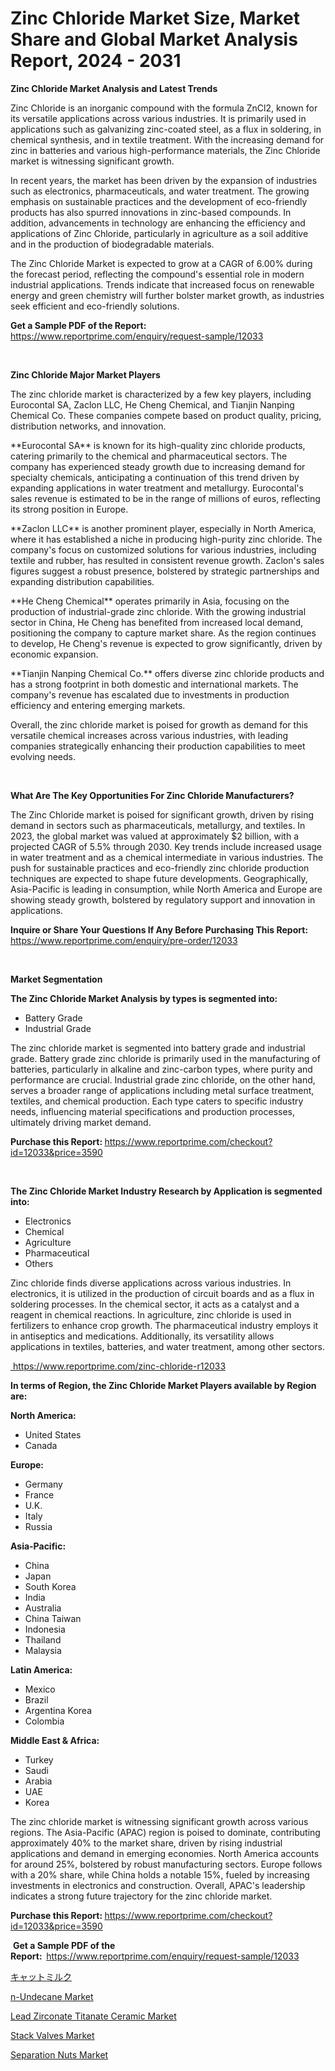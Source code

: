 <p><h1>Zinc Chloride Market Size, Market Share and Global Market Analysis Report, 2024 - 2031</h1></p><p><strong>Zinc Chloride Market Analysis and Latest Trends</strong></p>
<p><p>Zinc Chloride is an inorganic compound with the formula ZnCl2, known for its versatile applications across various industries. It is primarily used in applications such as galvanizing zinc-coated steel, as a flux in soldering, in chemical synthesis, and in textile treatment. With the increasing demand for zinc in batteries and various high-performance materials, the Zinc Chloride market is witnessing significant growth.</p><p>In recent years, the market has been driven by the expansion of industries such as electronics, pharmaceuticals, and water treatment. The growing emphasis on sustainable practices and the development of eco-friendly products has also spurred innovations in zinc-based compounds. In addition, advancements in technology are enhancing the efficiency and applications of Zinc Chloride, particularly in agriculture as a soil additive and in the production of biodegradable materials.</p><p>The Zinc Chloride Market is expected to grow at a CAGR of 6.00% during the forecast period, reflecting the compound's essential role in modern industrial applications. Trends indicate that increased focus on renewable energy and green chemistry will further bolster market growth, as industries seek efficient and eco-friendly solutions.</p></p>
<p><strong>Get a Sample PDF of the Report:&nbsp;</strong> <a href="https://www.reportprime.com/enquiry/request-sample/12033">https://www.reportprime.com/enquiry/request-sample/12033</a></p>
<p>&nbsp;</p>
<p><strong>Zinc Chloride Major Market Players</strong></p>
<p><p>The zinc chloride market is characterized by a few key players, including Eurocontal SA, Zaclon LLC, He Cheng Chemical, and Tianjin Nanping Chemical Co. These companies compete based on product quality, pricing, distribution networks, and innovation.</p><p>**Eurocontal SA** is known for its high-quality zinc chloride products, catering primarily to the chemical and pharmaceutical sectors. The company has experienced steady growth due to increasing demand for specialty chemicals, anticipating a continuation of this trend driven by expanding applications in water treatment and metallurgy. Eurocontal's sales revenue is estimated to be in the range of millions of euros, reflecting its strong position in Europe.</p><p>**Zaclon LLC** is another prominent player, especially in North America, where it has established a niche in producing high-purity zinc chloride. The company's focus on customized solutions for various industries, including textile and rubber, has resulted in consistent revenue growth. Zaclon's sales figures suggest a robust presence, bolstered by strategic partnerships and expanding distribution capabilities.</p><p>**He Cheng Chemical** operates primarily in Asia, focusing on the production of industrial-grade zinc chloride. With the growing industrial sector in China, He Cheng has benefited from increased local demand, positioning the company to capture market share. As the region continues to develop, He Cheng's revenue is expected to grow significantly, driven by economic expansion.</p><p>**Tianjin Nanping Chemical Co.** offers diverse zinc chloride products and has a strong footprint in both domestic and international markets. The company's revenue has escalated due to investments in production efficiency and entering emerging markets.</p><p>Overall, the zinc chloride market is poised for growth as demand for this versatile chemical increases across various industries, with leading companies strategically enhancing their production capabilities to meet evolving needs.</p></p>
<p>&nbsp;</p>
<p><strong>What Are The Key Opportunities For Zinc Chloride Manufacturers?</strong></p>
<p><p>The Zinc Chloride market is poised for significant growth, driven by rising demand in sectors such as pharmaceuticals, metallurgy, and textiles. In 2023, the global market was valued at approximately $2 billion, with a projected CAGR of 5.5% through 2030. Key trends include increased usage in water treatment and as a chemical intermediate in various industries. The push for sustainable practices and eco-friendly zinc chloride production techniques are expected to shape future developments. Geographically, Asia-Pacific is leading in consumption, while North America and Europe are showing steady growth, bolstered by regulatory support and innovation in applications.</p></p>
<p><strong>Inquire or Share Your Questions If Any Before Purchasing This Report:</strong> <a href="https://www.reportprime.com/enquiry/pre-order/12033">https://www.reportprime.com/enquiry/pre-order/12033</a></p>
<p>&nbsp;</p>
<p><strong>Market Segmentation</strong></p>
<p><strong>The Zinc Chloride Market Analysis by types is segmented into:</strong></p>
<p><ul><li>Battery Grade</li><li>Industrial Grade</li></ul></p>
<p><p>The zinc chloride market is segmented into battery grade and industrial grade. Battery grade zinc chloride is primarily used in the manufacturing of batteries, particularly in alkaline and zinc-carbon types, where purity and performance are crucial. Industrial grade zinc chloride, on the other hand, serves a broader range of applications including metal surface treatment, textiles, and chemical production. Each type caters to specific industry needs, influencing material specifications and production processes, ultimately driving market demand.</p></p>
<p><strong>Purchase this Report:&nbsp;</strong><a href="https://www.reportprime.com/checkout?id=12033&price=3590">https://www.reportprime.com/checkout?id=12033&price=3590</a></p>
<p>&nbsp;</p>
<p><strong>The Zinc Chloride Market Industry Research by Application is segmented into:</strong></p>
<p><ul><li>Electronics</li><li>Chemical</li><li>Agriculture</li><li>Pharmaceutical</li><li>Others</li></ul></p>
<p><p>Zinc chloride finds diverse applications across various industries. In electronics, it is utilized in the production of circuit boards and as a flux in soldering processes. In the chemical sector, it acts as a catalyst and a reagent in chemical reactions. In agriculture, zinc chloride is used in fertilizers to enhance crop growth. The pharmaceutical industry employs it in antiseptics and medications. Additionally, its versatility allows applications in textiles, batteries, and water treatment, among other sectors.</p></p>
<p><a href="https://www.reportprime.com/zinc-chloride-r12033">&nbsp;https://www.reportprime.com/zinc-chloride-r12033</a></p>
<p><strong>In terms of Region, the Zinc Chloride Market Players available by Region are:</strong></p>
<p>
    <p> <strong> North America: </strong>
        <ul>
            <li>United States</li>
            <li>Canada</li>
        </ul>
        </p> 
    <p> <strong> Europe: </strong>
        <ul>
            <li>Germany</li>
            <li>France</li>
            <li>U.K.</li>
            <li>Italy</li>
            <li>Russia</li>
        </ul>
        </p> 
    <p> <strong> Asia-Pacific: </strong>
        <ul>
            <li>China</li>
            <li>Japan</li>
            <li>South Korea</li>
            <li>India</li>
            <li>Australia</li>
            <li>China Taiwan</li>
            <li>Indonesia</li>
            <li>Thailand</li>
            <li>Malaysia</li>
        </ul>
        </p> 
    <p> <strong> Latin America: </strong>
        <ul>
            <li>Mexico</li>
            <li>Brazil</li>
            <li>Argentina Korea</li>
            <li>Colombia</li>
        </ul>
        </p> 
    <p> <strong> Middle East & Africa: </strong>
        <ul>
            <li>Turkey</li>
            <li>Saudi</li>
            <li>Arabia</li>
            <li>UAE</li>
            <li>Korea</li>
        </ul>
    </p>
    </p>
<p><p>The zinc chloride market is witnessing significant growth across various regions. The Asia-Pacific (APAC) region is poised to dominate, contributing approximately 40% to the market share, driven by rising industrial applications and demand in emerging economies. North America accounts for around 25%, bolstered by robust manufacturing sectors. Europe follows with a 20% share, while China holds a notable 15%, fueled by increasing investments in electronics and construction. Overall, APAC's leadership indicates a strong future trajectory for the zinc chloride market.</p></p>
<p><strong>Purchase this Report: </strong><a href="https://www.reportprime.com/checkout?id=12033&price=3590">https://www.reportprime.com/checkout?id=12033&price=3590</a></p>
<p>&nbsp;<strong>Get a Sample PDF of the Report:&nbsp;&nbsp;</strong><a href="https://www.reportprime.com/enquiry/request-sample/12033">https://www.reportprime.com/enquiry/request-sample/12033</a></p>
<p><strong></strong></p>
<p><p><a href="https://medium.com/@cryptoasu_20150/%E3%83%8D%E3%82%B3%E3%83%9F%E3%83%AB%E3%82%AF%E5%B8%82%E5%A0%B4%E3%81%AF-2024%E5%B9%B4%E3%81%8B%E3%82%892031%E5%B9%B4%E3%81%BE%E3%81%A7%E3%81%AE%E6%9C%9F%E9%96%93%E3%81%AB%E3%81%8A%E3%81%91%E3%82%8B%E6%96%B0%E8%88%88%E3%83%88%E3%83%AC%E3%83%B3%E3%83%89%E3%81%A8%E5%B0%86%E6%9D%A5%E3%81%AE%E5%B1%95%E6%9C%9B-099fcc6e421a">キャットミルク</a></p><p><a href="https://issuu.com/reportprime-2/docs/n-undecane-market-size-2030.pptx_093eaa2cfd8203">n-Undecane Market</a></p><p><a href="https://issuu.com/reportprime-2/docs/lead-zirconate-titanate-ceramic-mar_699081edf89f5c">Lead Zirconate Titanate Ceramic Market</a></p><p><a href="https://medium.com/@brendamoreno1988/insights-into-the-stack-valves-industry-market-financial-status-market-size-and-revenue-analysis-665ccff5ac05">Stack Valves Market</a></p><p><a href="https://medium.com/@brendamoreno1988/global-separation-nuts-market-size-is-expected-to-reach-at-a-cagr-of-7-7-4ef2553692a3">Separation Nuts Market</a></p></p>